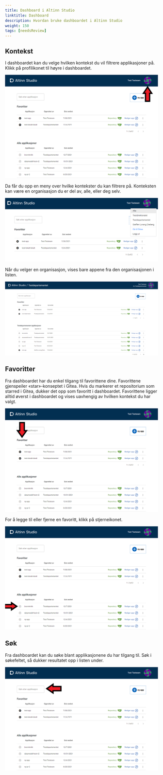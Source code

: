 ```yaml
---
title: Dashboard i Altinn Studio
linktitle: Dashboard
description: Hvordan bruke dashboardet i Altinn Studio
weight: 150
tags: [needsReview]
---
```


## Kontekst
I dashboardet kan du velge hvilken kontekst du vil filtrere applikasjoner på. Klikk på profilikonet til høyre i dashboardet.

![Profilikon](profile-icon.png "Profilikon")

Da får du opp en meny over hvilke kontekster du kan filtrere på. Konteksten kan være en organisasjon du er del av, alle, eller deg selv.

![Kontekstmeny](profile-menu.png "Kontekstmeny")

Når du velger en organisasjon, vises bare appene fra den organisasjonen i listen.

![Valgt kontekt](context-chosen.png "Valgt kontekst")

## Favoritter
Fra dashboardet har du enkel tilgang til favorittene dine. Favorittene gjenspeiler «star»-konseptet i Gitea. Hvis du markerer et repositorium som starred i Gitea, dukker det opp som favoritt i dashboardet.
Favorittene ligger alltid øverst i dashboardet og vises uavhengig av hvilken kontekst du har valgt.

![Favoritter i dashboard](favs.png "Favoritter i dashboard")

For å legge til eller fjerne en favoritt, klikk på stjerneikonet.

![Markere som favoritt](make-fav.png "Markere som favoritt")

## Søk
Fra dashboardet kan du søke blant applikasjonene du har tilgang til. Søk i søkefeltet, så dukker resultatet opp i listen under.

![Søk](search.png "Søk")
